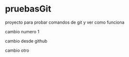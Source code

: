 # pruebasGit
proyecto para probar comandos de git y ver como funciona

cambio numero 1

cambio desde github

cambio otro 
